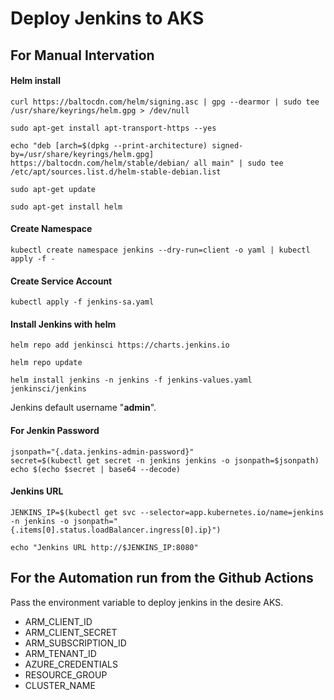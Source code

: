 # Deploy Jenkins to AKS
## For Manual Intervation
#### Helm install
<pre><code>curl https://baltocdn.com/helm/signing.asc | gpg --dearmor | sudo tee /usr/share/keyrings/helm.gpg > /dev/null</code></pre>
<pre><code>sudo apt-get install apt-transport-https --yes</code></pre>
<pre><code>echo "deb [arch=$(dpkg --print-architecture) signed-by=/usr/share/keyrings/helm.gpg] https://baltocdn.com/helm/stable/debian/ all main" | sudo tee /etc/apt/sources.list.d/helm-stable-debian.list</code></pre>
<pre><code>sudo apt-get update</code></pre>
<pre><code>sudo apt-get install helm</code></pre>

#### Create Namespace
<pre><code>kubectl create namespace jenkins --dry-run=client -o yaml | kubectl apply -f -</code></pre>

#### Create Service Account
<pre><code>kubectl apply -f jenkins-sa.yaml</code></pre>

#### Install Jenkins with helm
<pre><code>helm repo add jenkinsci https://charts.jenkins.io</code></pre>
<pre><code>helm repo update</code></pre>
<pre><code>helm install jenkins -n jenkins -f jenkins-values.yaml jenkinsci/jenkins</code></pre>
Jenkins default username "**admin**".

#### For Jenkin Password
<pre><code>jsonpath="{.data.jenkins-admin-password}"
secret=$(kubectl get secret -n jenkins jenkins -o jsonpath=$jsonpath)
echo $(echo $secret | base64 --decode)</code></pre>

#### Jenkins URL
<pre><code>JENKINS_IP=$(kubectl get svc --selector=app.kubernetes.io/name=jenkins -n jenkins -o jsonpath="{.items[0].status.loadBalancer.ingress[0].ip}")</code></pre>
<pre><code>echo "Jenkins URL http://$JENKINS_IP:8080"</code></pre>

## For the Automation run from the Github Actions
Pass the environment variable to deploy jenkins in the desire AKS.
- ARM_CLIENT_ID
- ARM_CLIENT_SECRET
- ARM_SUBSCRIPTION_ID
- ARM_TENANT_ID
- AZURE_CREDENTIALS
- RESOURCE_GROUP
- CLUSTER_NAME